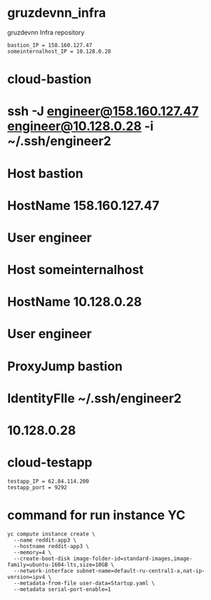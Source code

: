 # gruzdevnn_infra
gruzdevnn Infra repository

    bastion_IP = 158.160.127.47
    someinternalhost_IP = 10.128.0.28

# cloud-bastion
# ssh -J engineer@158.160.127.47 engineer@10.128.0.28 -i ~/.ssh/engineer2
# Host bastion
# HostName 158.160.127.47
# User engineer
# Host someinternalhost
# HostName 10.128.0.28
# User engineer
# ProxyJump bastion
#    IdentityFIle ~/.ssh/engineer2
# 10.128.0.28
# cloud-testapp

    testapp_IP = 62.84.114.200
    testapp_port = 9292

# command for run instance YC

    yc compute instance create \
      --name reddit-app3 \
      --hostname reddit-app3 \
      --memory=4 \
      --create-boot-disk image-folder-id=standard-images,image-family=ubuntu-1604-lts,size=10GB \
      --network-interface subnet-name=default-ru-central1-a,nat-ip-version=ipv4 \
      --metadata-from-file user-data=Startup.yaml \
      --metadata serial-port-enable=1
